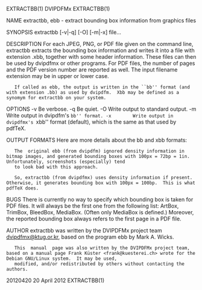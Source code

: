 EXTRACTBB(1)                                                                             DVIPDFMx                                                                            EXTRACTBB(1)

NAME
       extractbb, ebb - extract bounding box information from graphics files

SYNOPSIS
       extractbb [-v|-q] [-O] [-m|-x] file...

DESCRIPTION
       For  each  JPEG,  PNG,  or  PDF  file given on the command line, extractbb extracts the bounding box information and writes it into a file with extension .xbb, together with some
       header information. These files can then be used by dvipdfmx or other programs. For PDF files, the number of pages and the PDF version number are reported  as  well.   The  input
       filename extension may be in upper or lower case.

       If called as ebb, the output is written in the ``bb'' format (and with extension .bb) as used by dvipdfm.  Xbb may be defined as a synomym for extractbb on your system.

OPTIONS
       -v        Be verbose.
       -q        Be quiet.
       -O        Write output to standard output.
       -m        Write output in dvipdfm's ``bb'' format.
       -x        Write output in dvipdfmx's ``xbb'' format (default), which is the same as that used by pdfTeX.

OUTPUT FORMATS
       Here are more details about the bb and xbb formats:

       The  original ebb (from dvipdfm) ignored density information in bitmap images, and generated bounding boxes with 100px = 72bp = 1in.  Unfortunately, screenshots (especially) tend
       to look bad with this approach.

       So, extractbb (from dvipdfmx) uses density information if present.  Otherwise, it generates bounding box with 100px = 100bp.  This is what pdfTeX does.

BUGS
       There is currently no way to specify which bounding box is taken for PDF files. It will always be the first one from the following  list:  ArtBox,  TrimBox,  BleedBox,  MediaBox.
       (Often only MediaBox is defined.) Moreover, the reported bounding box always refers to the first page in a PDF file.

AUTHOR
       extractbb was written by the DVIPDFMx project team <dvipdfmx@ktug.or.kr>, based on the program ebb by Mark A. Wicks.

       This  manual  page was also written by the DVIPDFMx project team, based on a manual page Frank Küster <frank@kuesterei.ch> wrote for the Debian GNU/Linux system.  It may be used,
       modified, and/or redistributed by others without contacting the authors.

20120420                                                                              20 April 2012                                                                          EXTRACTBB(1)
